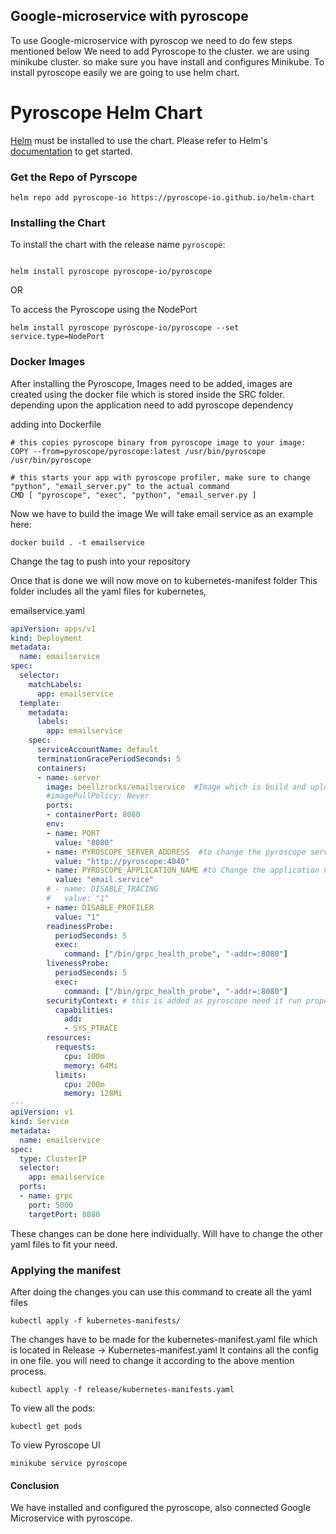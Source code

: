 ## Google-microservice with pyroscope

To use Google-microservice with pyroscop we need to do few steps mentioned below 
We need to add Pyroscope to the cluster.
we are using minikube cluster. so make sure you have install and configures Minikube.
To install pyroscope easily we are going to use helm chart.

# Pyroscope Helm Chart
[Helm](https://helm.sh) must be installed to use the chart.
Please refer to Helm's [documentation](https://helm.sh/docs/) to get started.

### Get the Repo of Pyrscope

```console
helm repo add pyroscope-io https://pyroscope-io.github.io/helm-chart
```

### Installing the Chart

To install the chart with the release name `pyroscope`:

```console

helm install pyroscope pyroscope-io/pyroscope 
```
OR

To access the Pyroscope using the NodePort

```console
helm install pyroscope pyroscope-io/pyroscope --set service.type=NodePort
```

### Docker Images
After installing the Pyroscope, Images need to be added,
images are created using the docker file which is stored inside the SRC folder. 
depending upon the application need to add pyroscope dependency

adding into Dockerfile
```console
# this copies pyroscope binary from pyroscope image to your image:
COPY --from=pyroscope/pyroscope:latest /usr/bin/pyroscope /usr/bin/pyroscope

# this starts your app with pyroscope profiler, make sure to change "python", "email_server.py" to the actual command
CMD [ "pyroscope", "exec", "python", "email_server.py ]
```

Now we have to build the image 
We will take email service as an example here:

```console
docker build . -t emailservice
```
Change the tag to push into your repository

Once that is done we will now move on to kubernetes-manifest folder
This folder includes all the yaml files for kubernetes,

emailservice.yaml 
```yaml
apiVersion: apps/v1
kind: Deployment
metadata:
  name: emailservice
spec:
  selector:
    matchLabels:
      app: emailservice
  template:
    metadata:
      labels:
        app: emailservice
    spec:
      serviceAccountName: default
      terminationGracePeriodSeconds: 5
      containers:
      - name: server
        image: beellzrocks/emailservice  #Image which is build and uploaded to dockerhub. Change once you put it your repository.
        #imagePullPolicy: Never
        ports:
        - containerPort: 8080
        env:
        - name: PORT
          value: "8080"
        - name: PYROSCOPE_SERVER_ADDRESS  #to change the pyroscope server port chnage the value
          value: "http://pyroscope:4040"
        - name: PYROSCOPE_APPLICATION_NAME #to Change the application name shown in pyroscope
          value: "email.service"  
        # - name: DISABLE_TRACING
        #   value: "1"
        - name: DISABLE_PROFILER
          value: "1"
        readinessProbe:
          periodSeconds: 5
          exec:
            command: ["/bin/grpc_health_probe", "-addr=:8080"]
        livenessProbe:
          periodSeconds: 5
          exec:
            command: ["/bin/grpc_health_probe", "-addr=:8080"]
        securityContext: # this is added as pyroscope need it run properly 
          capabilities:
            add:
            - SYS_PTRACE  
        resources:
          requests:
            cpu: 100m
            memory: 64Mi
          limits:
            cpu: 200m
            memory: 128Mi
---
apiVersion: v1
kind: Service
metadata:
  name: emailservice
spec:
  type: ClusterIP
  selector:
    app: emailservice
  ports:
  - name: grpc
    port: 5000
    targetPort: 8080


```

These changes can be done here individually. 
Will have to change the other yaml files to fit your need.

### Applying the manifest 

After doing the changes you can use this command to create all the yaml files

```console
kubectl apply -f kubernetes-manifests/
```

The changes have to be made for the kubernetes-manifest.yaml file which is located in 
Release -> Kubernetes-manifest.yaml
It contains all the config in one file. you will need to change it according to the above mention process.

```console
kubectl apply -f release/kubernetes-manifests.yaml
```
To view all the pods:

```console
kubectl get pods
```
To view Pyroscope UI

```console 
minikube service pyroscope
```


#### Conclusion

We have installed and configured the pyroscope, also connected Google Microservice with pyroscope.
